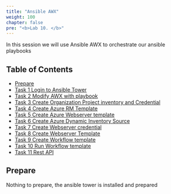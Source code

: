 ```yaml
---
title: "Ansible AWX"
weight: 100
chapter: false
pre: "<b>Lab 10. </b>"
---
```


In this session we will use Ansible AWX to orchestrate our ansible playbooks

## Table of Contents

- [Prepare](#prepare)
- [Task 1 Login to Ansible Tower](task1)
- [Task 2 Modify AWX with playbook](task2)
- [Task 3 Create Organization Project inventory and Credential](task3)
- [Task 4 Create Azure RM Template](task4)
- [Task 5 Create Azure Webserver template](task5)
- [Task 6 Create Azure Dynamic Inventory Source](task6)
- [Task 7 Create Webserver credential](task7)
- [Task 8 Create Webserver Template](task8)
- [Task 9 Create Workflow template](task9)
- [Task 10 Run Workflow template](task10)
- [Task 11 Rest API](task11)

## Prepare

Nothing to prepare, the ansible tower is installed and prepared
